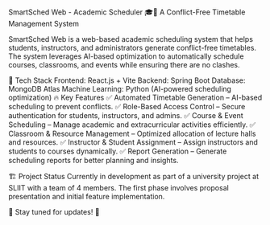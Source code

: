 SmartSched Web - Academic Scheduler 🎓📅
A Conflict-Free Timetable Management System

SmartSched Web is a web-based academic scheduling system that helps students, instructors, and administrators generate conflict-free timetables. The system leverages AI-based optimization to automatically schedule courses, classrooms, and events while ensuring there are no clashes.

🚀 Tech Stack
Frontend: React.js + Vite
Backend: Spring Boot
Database: MongoDB Atlas
Machine Learning: Python (AI-powered scheduling optimization)
🔥 Key Features
✅ Automated Timetable Generation – AI-based scheduling to prevent conflicts.
✅ Role-Based Access Control – Secure authentication for students, instructors, and admins.
✅ Course & Event Scheduling – Manage academic and extracurricular activities efficiently.
✅ Classroom & Resource Management – Optimized allocation of lecture halls and resources.
✅ Instructor & Student Assignment – Assign instructors and students to courses dynamically.
✅ Report Generation – Generate scheduling reports for better planning and insights.

🏗 Project Status
Currently in development as part of a university project at SLIIT with a team of 4 members. The first phase involves proposal presentation and initial feature implementation.

🔗 Stay tuned for updates! 🚀

